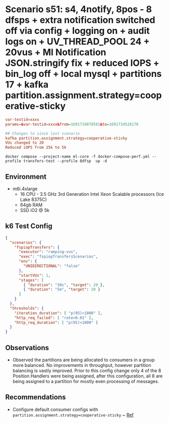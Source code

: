 # Scenario s51: s4, 4notify, 8pos - 8 dfsps + extra notification switched off via config + logging on + audit logs on + UV_THREAD_POOL 24 + 20vus + Ml Notification JSON.stringify fix + reduced IOPS + bin_log off + local mysql + partitions 17 + kafka partition.assignment.strategy=cooperative-sticky

```conf
var-testid=xxxx
params=&var-testid=xxxx&from=1691734070581&to=1691734528176

## Changes to since last scenario
kafka partition.assignment.strategy=cooperative-sticky
VUs changed to 20
Reduced iOPS from 25k to 5k
```

```
docker compose --project-name ml-core -f docker-compose-perf.yml --profile transfers-test --profile 8dfsp  up -d
```

## Environment

- m6i.4xlarge
  - 16 CPU - 3.5 GHz 3rd Generation Intel Xeon Scalable processors (Ice Lake 8375C)
  - 64gb RAM
  - SSD iO2 @ 5k

## k6 Test Config

```json
{
  "scenarios": {
    "fspiopTransfers": {
      "executor": "ramping-vus",
      "exec": "fspiopTransfersScenarios",
      "env": {
        "UNIDIRECTIONAL": "false"
      },
      "startVUs": 1,
      "stages": [
        { "duration": "30s", "target": 20 },
        { "duration": "5m", "target": 20 }
      ]
    }
  },
  "thresholds": {
    "iteration_duration": [ "p(95)<1000" ],
    "http_req_failed": [ "rate<0.01" ],
    "http_req_duration": [ "p(95)<1000" ]
  }
}
```

## Observations

- Observed the partitions are being allocated to consumers in a group more balanced. No improvements in throughput, however partition balancing is vastly improved. Prior to this config change only 4 of the 8 Position Handlers were being assigned, after this configuration, all 8 are being assigned to a partition for mostly even processing of messages.

## Recommendations

- Configure default consumer configs with `partition.assignment.strategy=cooperative-sticky` ~ [Ref](https://github.com/confluentinc/librdkafka/blob/master/CONFIGURATION.md#:~:text=partition.assignment.strategy)
